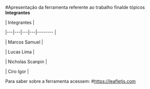 #Apresentação da ferramenta referente ao  trabalho finalde tópicos
**Integrantes**


| Integrantes          |

|---|---|---|---|-------- |         

| Marcos Samuel    |    

| Lucas Lima          |

| Nicholas Scanpin  | 

| Ciro Igor              | 


Para saber sobre a ferramenta acessem:
#https://leafletjs.com
